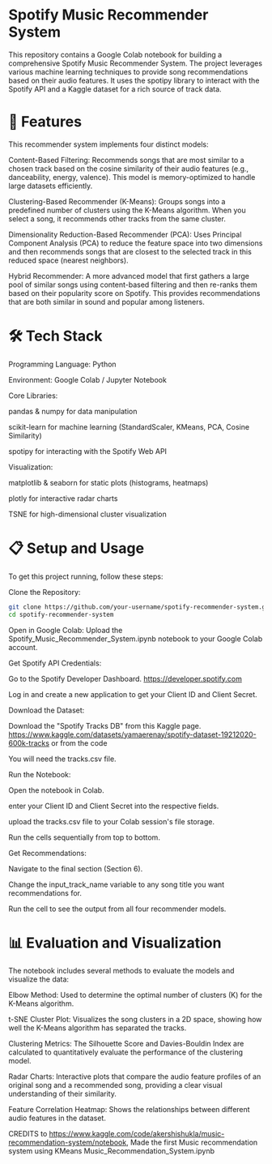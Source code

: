 # Spotify Music Recommender System
This repository contains a Google Colab notebook for building a comprehensive Spotify Music Recommender System. The project leverages various machine learning techniques to provide song recommendations based on their audio features. It uses the spotipy library to interact with the Spotify API and a Kaggle dataset for a rich source of track data.

# 🚀 Features
This recommender system implements four distinct models:

Content-Based Filtering: Recommends songs that are most similar to a chosen track based on the cosine similarity of their audio features (e.g., danceability, energy, valence). This model is memory-optimized to handle large datasets efficiently.

Clustering-Based Recommender (K-Means): Groups songs into a predefined number of clusters using the K-Means algorithm. When you select a song, it recommends other tracks from the same cluster.

Dimensionality Reduction-Based Recommender (PCA): Uses Principal Component Analysis (PCA) to reduce the feature space into two dimensions and then recommends songs that are closest to the selected track in this reduced space (nearest neighbors).

Hybrid Recommender: A more advanced model that first gathers a large pool of similar songs using content-based filtering and then re-ranks them based on their popularity score on Spotify. This provides recommendations that are both similar in sound and popular among listeners.

# 🛠️ Tech Stack
Programming Language: Python

Environment: Google Colab / Jupyter Notebook

Core Libraries:

pandas & numpy for data manipulation

scikit-learn for machine learning (StandardScaler, KMeans, PCA, Cosine Similarity)

spotipy for interacting with the Spotify Web API

Visualization:

matplotlib & seaborn for static plots (histograms, heatmaps)

plotly for interactive radar charts

TSNE for high-dimensional cluster visualization

# 📋 Setup and Usage
To get this project running, follow these steps:

Clone the Repository:
```bash
git clone https://github.com/your-username/spotify-recommender-system.git
cd spotify-recommender-system
```

Open in Google Colab: Upload the Spotify_Music_Recommender_System.ipynb notebook to your Google Colab account.

Get Spotify API Credentials:

Go to the Spotify Developer Dashboard. https://developer.spotify.com

Log in and create a new application to get your Client ID and Client Secret.

Download the Dataset: 

Download the "Spotify Tracks DB" from this Kaggle page. https://www.kaggle.com/datasets/yamaerenay/spotify-dataset-19212020-600k-tracks or from the code

You will need the tracks.csv file.

Run the Notebook:

Open the notebook in Colab.

enter your Client ID and Client Secret into the respective fields.

upload the tracks.csv file to your Colab session's file storage.

Run the cells sequentially from top to bottom.

Get Recommendations:

Navigate to the final section (Section 6).

Change the input_track_name variable to any song title you want recommendations for.

Run the cell to see the output from all four recommender models.

# 📊 Evaluation and Visualization
The notebook includes several methods to evaluate the models and visualize the data:

Elbow Method: Used to determine the optimal number of clusters (K) for the K-Means algorithm.

t-SNE Cluster Plot: Visualizes the song clusters in a 2D space, showing how well the K-Means algorithm has separated the tracks.

Clustering Metrics: The Silhouette Score and Davies-Bouldin Index are calculated to quantitatively evaluate the performance of the clustering model.

Radar Charts: Interactive plots that compare the audio feature profiles of an original song and a recommended song, providing a clear visual understanding of their similarity.

Feature Correlation Heatmap: Shows the relationships between different audio features in the dataset.

CREDITS to https://www.kaggle.com/code/akershishukla/music-recommendation-system/notebook, Made the first Music recommendation system using KMeans Music_Recommendation_System.ipynb
